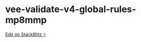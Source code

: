 # vee-validate-v4-global-rules-mp8mmp

[Edit on StackBlitz ⚡️](https://stackblitz.com/edit/vee-validate-v4-global-rules-mp8mmp)